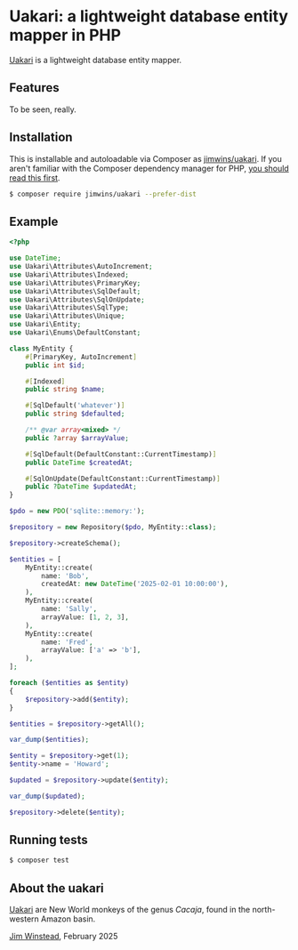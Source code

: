 # Uakari: a lightweight database entity mapper in PHP

[Uakari][uakari] is a lightweight database entity mapper.

## Features

To be seen, really.

## Installation

This is installable and autoloadable via Composer as
[jimwins/uakari](https://packagist.org/packages/jimwins/uakari).
If you aren't familiar with the Composer dependency manager for PHP,
[you should read this first](https://getcomposer.org/doc/00-intro.md).

```bash
$ composer require jimwins/uakari --prefer-dist
```

## Example

```php
<?php

use DateTime;
use Uakari\Attributes\AutoIncrement;
use Uakari\Attributes\Indexed;
use Uakari\Attributes\PrimaryKey;
use Uakari\Attributes\SqlDefault;
use Uakari\Attributes\SqlOnUpdate;
use Uakari\Attributes\SqlType;
use Uakari\Attributes\Unique;
use Uakari\Entity;
use Uakari\Enums\DefaultConstant;

class MyEntity {
    #[PrimaryKey, AutoIncrement]
    public int $id;

    #[Indexed]
    public string $name;

    #[SqlDefault('whatever')]
    public string $defaulted;

    /** @var array<mixed> */
    public ?array $arrayValue;

    #[SqlDefault(DefaultConstant::CurrentTimestamp)]
    public DateTime $createdAt;

    #[SqlOnUpdate(DefaultConstant::CurrentTimestamp)]
    public ?DateTime $updatedAt;
}

$pdo = new PDO('sqlite::memory:');

$repository = new Repository($pdo, MyEntity::class);

$repository->createSchema();

$entities = [
    MyEntity::create(
        name: 'Bob',
        createdAt: new DateTime('2025-02-01 10:00:00'),
    ),
    MyEntity::create(
        name: 'Sally',
        arrayValue: [1, 2, 3],
    ),
    MyEntity::create(
        name: 'Fred',
        arrayValue: ['a' => 'b'],
    ),
];

foreach ($entities as $entity)
{
    $repository->add($entity);
}

$entities = $repository->getAll();

var_dump($entities);

$entity = $repository->get(1);
$entity->name = 'Howard';

$updated = $repository->update($entity);

var_dump($updated);

$repository->delete($entity);
```

## Running tests

``` bash
$ composer test
```

## About the uakari

[Uakari](https://en.wikipedia.org/wiki/Uakari) are New World monkeys of the
genus *Cacaja*, found in the north-western Amazon basin.

[Jim Winstead](mailto:jimw@trainedmonkey.com), February 2025

[uakari]: https://github.com/jimwins/uakari
